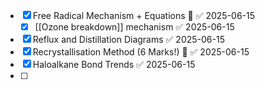 - [x] Free Radical Mechanism + Equations 🔼 ✅ 2025-06-15
	- [x] [[Ozone breakdown]] mechanism ✅ 2025-06-15
- [x] Reflux and Distillation Diagrams ✅ 2025-06-15
- [x] Recrystallisation Method (6 Marks!) 🔼 ✅ 2025-06-15
- [x] Haloalkane Bond Trends ✅ 2025-06-15
- [ ] 